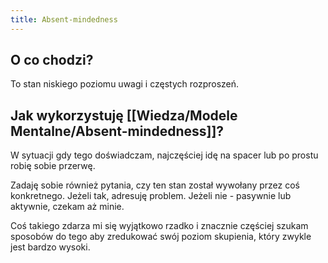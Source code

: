 ```yaml
---
title: Absent-mindedness
---
```


 ## O co chodzi?
 To stan niskiego poziomu uwagi i częstych rozproszeń.

 ## Jak wykorzystuję [[Wiedza/Modele Mentalne/Absent-mindedness]]?
W sytuacji gdy tego doświadczam, najczęściej idę na spacer lub po prostu robię sobie przerwę. 

Zadaję sobie również pytania, czy ten stan został wywołany przez coś konkretnego. Jeżeli tak, adresuję problem. Jeżeli nie - pasywnie lub aktywnie, czekam aż minie.

Coś takiego zdarza mi się wyjątkowo rzadko i znacznie częściej szukam sposobów do tego aby zredukować swój poziom skupienia, który zwykle jest bardzo wysoki.
